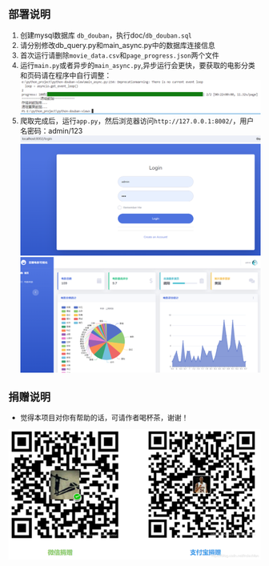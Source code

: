 ## 部署说明
1. 创建mysql数据库 `db_douban`，执行doc/`db_douban.sql`
2. 请分别修改db_query.py和main_async.py中的数据库连接信息
3. 首次运行请删除`movie_data.csv`和`page_progress.json`两个文件
4. 运行`main.py`或者异步的`main_async.py`,异步运行会更快，要获取的电影分类和页码请在程序中自行调整：
![alt text](doc/image.png)
5. 爬取完成后，运行`app.py`，然后浏览器访问`http://127.0.0.1:8002/`，用户名密码：admin/123
![alt text](doc/image-1.png)
![alt text](doc/image-2.png)

## 捐赠说明
- 觉得本项目对你有帮助的话，可请作者喝杯茶，谢谢！
  
![alt text](doc/donate.png)
